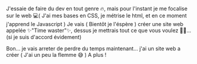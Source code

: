 J'essaie de faire du dev en tout genre 🔥, mais pour l'instant je me focalise sur le web 💻( J'ai mes bases en CSS, je métrise le html, et en ce moment j'apprend le Javascript )
Je vais ( Bientôt je l'éspère ) créer une site web appelée ✨"Time waster"✨, dessus je mettrais tout ce que vous voulez 👨‍💻... (si je suis d'accord évidement)

Bon... je vais arreter de perdre du temps maintenant... j'ai un site web a créer ( J'ai un peu la flemme 😅 )
A plus !
<!--
**DodgyX/DodgyX** is a ✨ _special_ ✨ repository because its `README.md` (this file) appears on your GitHub profile.

Here are some ideas to get you started:

- 🔭 I’m currently working on ...
- 🌱 I’m currently learning ...
- 👯 I’m looking to collaborate on ...
- 🤔 I’m looking for help with ...
- 💬 Ask me about ...
- 📫 How to reach me: ...
- 😄 Pronouns: ...
- ⚡ Fun fact: ...
-->
